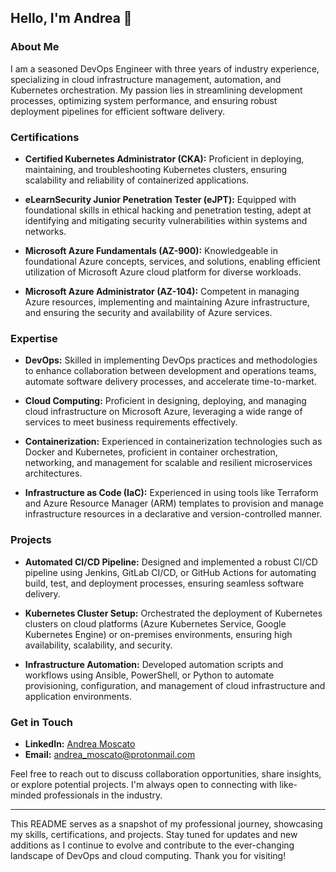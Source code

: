## Hello, I'm Andrea 👋

### About Me

I am a seasoned DevOps Engineer with three years of industry experience, specializing in cloud infrastructure management, automation, and Kubernetes orchestration. My passion lies in streamlining development processes, optimizing system performance, and ensuring robust deployment pipelines for efficient software delivery.

### Certifications

- **Certified Kubernetes Administrator (CKA):** Proficient in deploying, maintaining, and troubleshooting Kubernetes clusters, ensuring scalability and reliability of containerized applications.
  
- **eLearnSecurity Junior Penetration Tester (eJPT):** Equipped with foundational skills in ethical hacking and penetration testing, adept at identifying and mitigating security vulnerabilities within systems and networks.

- **Microsoft Azure Fundamentals (AZ-900):** Knowledgeable in foundational Azure concepts, services, and solutions, enabling efficient utilization of Microsoft Azure cloud platform for diverse workloads.

- **Microsoft Azure Administrator (AZ-104):** Competent in managing Azure resources, implementing and maintaining Azure infrastructure, and ensuring the security and availability of Azure services.

### Expertise

- **DevOps:** Skilled in implementing DevOps practices and methodologies to enhance collaboration between development and operations teams, automate software delivery processes, and accelerate time-to-market.

- **Cloud Computing:** Proficient in designing, deploying, and managing cloud infrastructure on Microsoft Azure, leveraging a wide range of services to meet business requirements effectively.

- **Containerization:** Experienced in containerization technologies such as Docker and Kubernetes, proficient in container orchestration, networking, and management for scalable and resilient microservices architectures.

- **Infrastructure as Code (IaC):** Experienced in using tools like Terraform and Azure Resource Manager (ARM) templates to provision and manage infrastructure resources in a declarative and version-controlled manner.

### Projects

- **Automated CI/CD Pipeline:** Designed and implemented a robust CI/CD pipeline using Jenkins, GitLab CI/CD, or GitHub Actions for automating build, test, and deployment processes, ensuring seamless software delivery.

- **Kubernetes Cluster Setup:** Orchestrated the deployment of Kubernetes clusters on cloud platforms (Azure Kubernetes Service, Google Kubernetes Engine) or on-premises environments, ensuring high availability, scalability, and security.

- **Infrastructure Automation:** Developed automation scripts and workflows using Ansible, PowerShell, or Python to automate provisioning, configuration, and management of cloud infrastructure and application environments.

### Get in Touch

- **LinkedIn:** [Andrea Moscato](https://www.linkedin.com/in/andrea-moscato)
- **Email:** [andrea_moscato@protonmail.com](mailto:andrea_moscato@protonmail.com)


Feel free to reach out to discuss collaboration opportunities, share insights, or explore potential projects. I'm always open to connecting with like-minded professionals in the industry.

---

This README serves as a snapshot of my professional journey, showcasing my skills, certifications, and projects. Stay tuned for updates and new additions as I continue to evolve and contribute to the ever-changing landscape of DevOps and cloud computing. Thank you for visiting!
